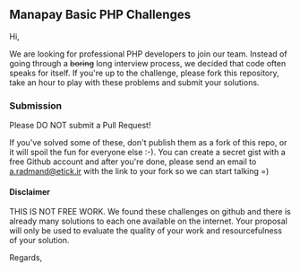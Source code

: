 ## Manapay Basic PHP Challenges

Hi,

We are looking for professional PHP developers to join our team. Instead of going through a ~~boring~~ long interview process, we decided that code often speaks for itself. If you're up to the challenge, please fork this repository, take an hour to play with these problems and submit your solutions.

### Submission

Please DO NOT submit a Pull Request!

If you've solved some of these, don't publish them as a fork of this repo, or it will spoil the fun for everyone else :-). You can create a secret gist with a free Github account and after you're done, please send an email to [a.radmand@etick.ir](mailto:a.radmand@etick.ir) with the link to your fork so we can start talking =)

#### Disclaimer

THIS IS NOT FREE WORK. We found these challenges on github and there is already many solutions to each one available on the internet. Your proposal will only be used to evaluate the quality of your work and resourcefulness of your solution.

Regards,
